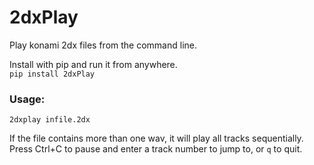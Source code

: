 # 2dxPlay
Play konami 2dx files from the command line.


Install with pip and run it from anywhere.  
`pip install 2dxPlay`

### Usage:
```
2dxplay infile.2dx
```
If the file contains more than one wav, it will play all tracks sequentially.  
Press Ctrl+C to pause and enter a track number to jump to, or `q` to quit.
